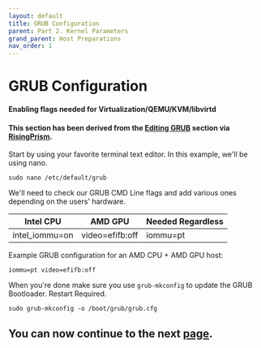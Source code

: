 ```yaml
---
layout: default
title: GRUB Configuration
parent: Part 2. Kernel Parameters
grand_parent: Host Preparations
nav_order: 1
---
```


# GRUB Configuration
#### Enabling flags needed for Virtualization/QEMU/KVM/libvirtd
#### This section has been derived from the <a href="https://gitlab.com/risingprismtv/single-gpu-passthrough/-/wikis/2)-Editing-GRUB">Editing GRUB</a> section via <a href="https://gitlab.com/risingprismtv/single-gpu-passthrough/-/wikis/home">RisingPrism</a>.

Start by using your favorite terminal text editor. In this example, we'll be using nano.

```
sudo nano /etc/default/grub
```

We'll need to check our GRUB CMD Line flags and add various ones depending on the users' hardware.

| Intel CPU | AMD GPU | Needed Regardless |
| ----- | ----- | ----- |
| intel_iommu=on | video=efifb:off | iommu=pt | 

Example GRUB configuration for an AMD CPU + AMD GPU host:

```
iommu=pt video=efifb:off
```

When you're done make sure you use ``grub-mkconfig`` to update the GRUB Bootloader. Restart Required.

```
sudo grub-mkconfig -o /boot/grub/grub.cfg
```

## You can now continue to the next <a href="../03-PackageInstall.html">page</a>.